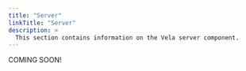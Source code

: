 ```yaml
---
title: "Server"
linkTitle: "Server"
description: >
  This section contains information on the Vela server component.
---
```


COMING SOON!
